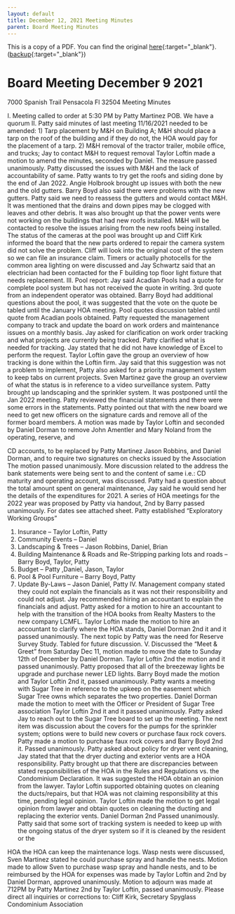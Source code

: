 ```yaml
---
layout: default
title: December 12, 2021 Meeting Minutes
parent: Board Meeting Minutes
---
```

This is a copy of a PDF. You can find the original [here](https://www.epmfl.net/_files/ugd/4ba896_37d29c9faa17492caab9ef044089ddb7.pdf){:target="_blank"}. ([backup](https://drive.google.com/file/d/1A-FrRPgCp6sxCKa_ScKegIkpcJmkryd0/view?usp=sharing){:target="_blank"})

# Board Meeting December 9 2021
7000 Spanish Trail Pensacola Fl 32504
Meeting Minutes

I. Meeting called to order at 5:30 PM by Patty Martinez POB. We have a quorum
II. Patty said minutes of last meeting 11/16/2021 needed to be amended: 1) Tarp placement by
M&H on Building A; M&H should place a tarp on the roof of the building and if they do not,
the HOA would pay for the placement of a tarp. 2) M&H removal of the tractor trailer, mobile
office, and trucks; Jay to contact M&H to request removal Taylor Loftin made a motion to
amend the minutes, seconded by Daniel. The measure passed unanimously. Patty discussed the
issues with M&H and the lack of accountability of same. Patty wants to try get the roofs and
siding done by the end of Jan 2022. Angie Holbrook brought up issues with both the new and
the old gutters. Barry Boyd also said there were problems with the new gutters. Patty said we
need to reassess the gutters and would contact M&H. It was mentioned that the drains and
down pipes may be clogged with leaves and other debris. It was also brought up that the power
vents were not working on the buildings that had new roofs installed. M&H will be contacted to
resolve the issues arising from the new roofs being installed.
The status of the cameras at the pool was brought up and Cliff Kirk informed the board that the
new parts ordered to repair the camera system did not solve the problem. Cliff will look into the
original cost of the system so we can file an insurance claim. Timers or actually photocells for
the common area lighting on were discussed and Jay Schwartz said that an electrician had been
contacted for the F building top floor light fixture that needs replacement.
III. Pool report: Jay said Acadian Pools had a quote for complete pool system but has not received
the quote in writing. 3rd quote from an independent operator was obtained. Barry Boyd had
additional questions about the pool, it was suggested that the vote on the quote be tabled until
the January HOA meeting. Pool quotes discussion tabled until quote from Acadian pools
obtained.
Patty requested the management company to track and update the board on work orders and
maintenance issues on a monthly basis. Jay asked for clarification on work order tracking and
what projects are currently being tracked. Patty clarified what is needed for tracking. Jay stated
that he did not have knowledge of Excel to perform the request. Taylor Loftin gave the group an
overview of how tracking is done within the Loftin firm. Jay said that this suggestion was not a
problem to implement, Patty also asked for a priority management system to keep tabs on
current projects. Sven Martinez gave the group an overview of what the status is in reference to
a video surveillance system. Patty brought up landscaping and the sprinkler system. It was
postponed until the Jan 2022 meeting.
Patty reviewed the financial statements and there were some errors in the statements. Patty
pointed out that with the new board we need to get new officers on the signature cards and
remove all of the former board members. A motion was made by Taylor Loftin and seconded by
Daniel Dorman to remove John Amentler and Mary Noland from the operating, reserve, and

CD accounts, to be replaced by Patty Martinez Jason Robbins, and Daniel Dorman, and to
require two signatures on checks issued by the Association The motion passed unanimously.
More discussion related to the address the bank statements were being sent to and the content of
same i.e.: CD maturity and operating account, was discussed. Patty had a question about the
total amount spent on general maintenance, Jay said he would send her the details of the
expenditures for 2021.
A series of HOA meetings for the 2022 year was proposed by Patty via handout, 2nd by Barry
passed unanimously. For dates see attached sheet.
Patty established “Exploratory Working Groups”
1. Insurance – Taylor Loftin, Patty
2. Community Events – Daniel
3. Landscaping & Trees – Jason Robbins, Daniel, Brian
4. Building Maintenance & Roads and Re-Stripping parking lots and roads – Barry Boyd,
Taylor, Patty
5. Budget – Patty ,Daniel, Jason, Taylor
6. Pool & Pool Furniture – Barry Boyd, Patty
7. Update By-Laws – Jason Daniel, Patty
IV. Management company stated they could not explain the financials as it was not their
responsibility and could not adjust. Jay recommended hiring an accountant to explain the
financials and adjust. Patty asked for a motion to hire an accountant to help with the transition
of the HOA books from Realty Masters to the new company LCMFL. Taylor Loftin made the
motion to hire an accountant to clarify where the HOA stands, Daniel Dorman 2nd it and it
passed unanimously. The next topic by Patty was the need for Reserve Survey Study. Tabled for
future discussion.
V. Discussed the “Meet & Greet” from Saturday Dec 11, motion made to move the date to Sunday
12th of December by Daniel Dorman. Taylor Loftin 2nd the motion and it passed unanimously.
Patty proposed that all of the breezeway lights be upgrade and purchase newer LED lights.
Barry Boyd made the motion and Taylor Loftin 2nd it, passed unanimously. Patty wants a
meeting with Sugar Tree in reference to the upkeep on the easement which Sugar Tree owns
which separates the two properties. Daniel Dorman made the motion to meet with the Officer or
President of Sugar Tree association Taylor Loftin 2nd it and it passed unanimously. Patty asked
Jay to reach out to the Sugar Tree board to set up the meeting. The next item was discussion
about the covers for the pumps for the sprinkler system; options were to build new covers or
purchase faux rock covers. Patty made a motion to purchase faux rock covers and Barry Boyd
2nd it. Passed unanimously.
Patty asked about policy for dryer vent cleaning, Jay stated that that the dryer ducting and
exterior vents are a HOA responsibility. Patty brought up that there are discrepancies between
stated responsibilities of the HOA in the Rules and Regulations vs. the Condominium
Declaration. It was suggested the HOA obtain an opinion from the lawyer. Taylor Loftin
supported obtaining quotes on cleaning the ducts/repairs, but that HOA was not claiming
responsibility at this time, pending legal opinion. Taylor Loftin made the motion to get legal
opinion from lawyer and obtain quotes on cleaning the ducting and replacing the exterior vents.
Daniel Dorman 2nd Passed unanimously. Patty said that some sort of tracking system is needed
to keep up with the ongoing status of the dryer system so if it is cleaned by the resident or the

HOA the HOA can keep the maintenance logs.
Wasp nests were discussed, Sven Martinez stated he could purchase spray and handle the nests.
Motion made to allow Sven to purchase wasp spray and handle nests, and to be reimbursed by
the HOA for expenses was made by Taylor Loftin and 2nd by Daniel Dorman, approved
unanimously.
Motion to adjourn was made at 712PM by Patty Martinez 2nd by Taylor Loftin, passed unanimously.
Please direct all inquiries or corrections to:
Cliff Kirk, Secretary Spyglass Condominium Association